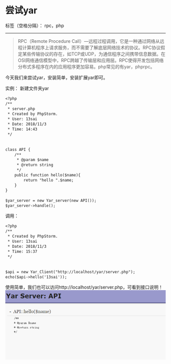﻿# 尝试yar

标签（空格分隔）： rpc，php

---

> RPC（Remote Procedure Call）—远程过程调用，它是一种通过网络从远程计算机程序上请求服务，而不需要了解底层网络技术的协议。RPC协议假定某些传输协议的存在，如TCP或UDP，为通信程序之间携带信息数据。在OSI网络通信模型中，RPC跨越了传输层和应用层。RPC使得开发包括网络分布式多程序在内的应用程序更加容易。php常见的有yar，phprpc。

今天我们来尝试yar，安装简单，安装扩展yar即可。

实例：
新建文件夹yar
```
<?php
/**
 * server.php
 * Created by PhpStorm.
 * User: 13sai
 * Date: 2018/11/3
 * Time: 14:43
 */


class API {
    /**
     * @param $name
     * @return string
     */
    public function hello($name){
        return "hello ".$name;
    }
}

$yar_server = new Yar_server(new API());
$yar_server->handle();
```
调用：
```
<?php
/**
 * Created by PhpStorm.
 * User: 13sai
 * Date: 2018/11/3
 * Time: 15:37
 */


$api = new Yar_Client("http://localhost/yar/server.php");
echo($api->hello('13sai'));
```

使用简单，我们也可以访问http://localhost/yar/server.php，可看到接口说明！
![yar](../images/yar1.PNG)




